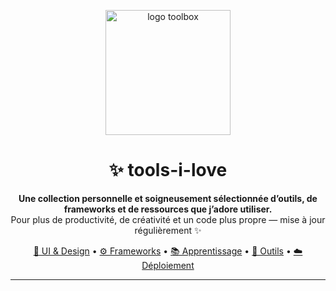 <p align="center">
  <img width="200" src="https://raw.githubusercontent.com/github/explore/main/topics/toolbox/toolbox.png" alt="logo toolbox">

</p>

<h1 align="center">✨ tools-i-love</h1>

<p align="center">
  <b>Une collection personnelle et soigneusement sélectionnée d’outils, de frameworks et de ressources que j’adore utiliser.</b><br>
  Pour plus de productivité, de créativité et un code plus propre — mise à jour régulièrement ✨
</p>

<p align="center">
  <a href="#-ui--design">🎨 UI & Design</a> •
  <a href="#-frameworks--librairies">⚙️ Frameworks</a> •
  <a href="#-apprentissage--références">📚 Apprentissage</a> •
  <a href="#-outils--productivité">🚀 Outils</a> •
  <a href="#-déploiement--plateformes">☁️ Déploiement</a>
</p>

---

